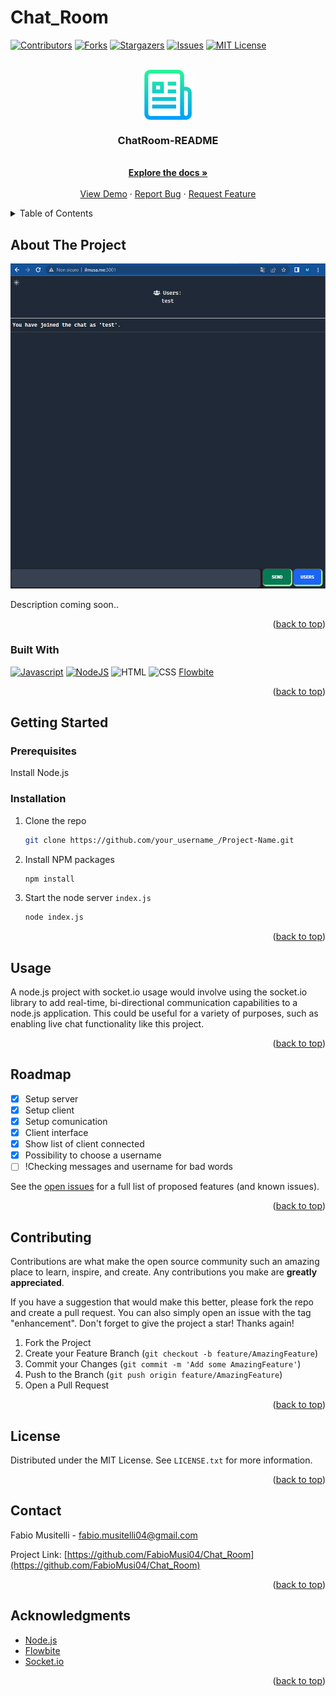 # Chat_Room
<!-- PROJECT SHIELDS -->

[![Contributors][contributors-shield]][contributors-url]
[![Forks][forks-shield]][forks-url]
[![Stargazers][stars-shield]][stars-url]
[![Issues][issues-shield]][issues-url]
[![MIT License][license-shield]][license-url]

<!-- PROJECT LOGO -->
<br />
<div align="center">
  <a href="https://github.com/FabioMusi04/Chat_Room">
    <img src="images/logo.png" alt="Logo" width="80" height="80" align="center">
  </a>

  <h3 align="center">ChatRoom-README</h3>

  <p align="center">
    <br />
    <a href="https://github.com/FabioMusi04/Chat_Room"><strong>Explore the docs »</strong></a>
    <br />
    <br />
    <a href="https://ilmusa.me:3001">View Demo</a>
    ·
    <a href="https://github.com/FabioMusi04/Chat_Room/issues">Report Bug</a>
    ·
    <a href="https://github.com/FabioMusi04/Chat_Room/issues">Request Feature</a>
  </p>
</div>



<!-- TABLE OF CONTENTS -->
<details id="readme-top">
  <summary>Table of Contents</summary>
  <ol>
    <li>
      <a href="#about-the-project">About The Project</a>
      <ul>
        <li><a href="#built-with">Built With</a></li>
      </ul>
    </li>
    <li>
      <a href="#getting-started">Getting Started</a>
      <ul>
        <li><a href="#prerequisites">Prerequisites</a></li>
        <li><a href="#installation">Installation</a></li>
      </ul>
    </li>
    <li><a href="#usage">Usage</a></li>
    <li><a href="#roadmap">Roadmap</a></li>
    <li><a href="#contributing">Contributing</a></li>
    <li><a href="#license">License</a></li>
    <li><a href="#contact">Contact</a></li>
    <li><a href="#acknowledgments">Acknowledgments</a></li>
  </ol>
</details>



<!-- ABOUT THE PROJECT -->
## About The Project

[![Product Name Screen Shot][product-screenshot]](ilmusa.me:3001)

Description coming soon..

<p align="right">(<a href="#readme-top">back to top</a>)</p>



### Built With

[![Javascript][Javascript.js]][Javascript-url]
[![NodeJS][Node.JS]][NodeJS-url]
![HTML][HTML.html]
![CSS][CSS.css]
[Flowbite][Flowbite-url]
<p align="right">(<a href="#readme-top">back to top</a>)</p>



<!-- GETTING STARTED -->
## Getting Started

### Prerequisites

Install Node.js


### Installation

1. Clone the repo
   ```sh
   git clone https://github.com/your_username_/Project-Name.git
   ```
2. Install NPM packages
   ```sh
   npm install
   ```
3. Start the node server `index.js`
   ```sh
   node index.js
   ```

<p align="right">(<a href="#readme-top">back to top</a>)</p>



<!-- USAGE EXAMPLES -->
## Usage

A node.js project with socket.io usage would involve using the socket.io library to add real-time, bi-directional communication capabilities to a node.js application. This could be useful for a variety of purposes, such as enabling live chat functionality like this project.


<p align="right">(<a href="#readme-top">back to top</a>)</p>



<!-- ROADMAP -->
## Roadmap

- [x] Setup server
- [x] Setup client
- [x] Setup comunication
- [x] Client interface
- [x] Show list of client connected
- [x] Possibility to choose a username
- [ ] !Checking messages and username for bad words

See the [open issues](https://github.com/FabioMusi04/Chat_Room/issues) for a full list of proposed features (and known issues).

<p align="right">(<a href="#readme-top">back to top</a>)</p>



<!-- CONTRIBUTING -->
## Contributing

Contributions are what make the open source community such an amazing place to learn, inspire, and create. Any contributions you make are **greatly appreciated**.

If you have a suggestion that would make this better, please fork the repo and create a pull request. You can also simply open an issue with the tag "enhancement".
Don't forget to give the project a star! Thanks again!

1. Fork the Project
2. Create your Feature Branch (`git checkout -b feature/AmazingFeature`)
3. Commit your Changes (`git commit -m 'Add some AmazingFeature'`)
4. Push to the Branch (`git push origin feature/AmazingFeature`)
5. Open a Pull Request

<p align="right">(<a href="#readme-top">back to top</a>)</p>



<!-- LICENSE -->
## License

Distributed under the MIT License. See `LICENSE.txt` for more information.

<p align="right">(<a href="#readme-top">back to top</a>)</p>



<!-- CONTACT -->
## Contact

Fabio Musitelli - fabio.musitelli04@gmail.com

Project Link: [https://github.com/FabioMusi04/Chat_Room](https://github.com/FabioMusi04/Chat_Room)

<p align="right">(<a href="#readme-top">back to top</a>)</p>



<!-- ACKNOWLEDGMENTS -->
## Acknowledgments

* [Node.js][NodeJS-URL]
* [Flowbite][Flowbite-url]
* [Socket.io](https://socket.io/)

<p align="right">(<a href="#readme-top">back to top</a>)</p>



<!-- MARKDOWN LINKS & IMAGES -->
<!-- https://www.markdownguide.org/basic-syntax/#reference-style-links -->
[contributors-shield]: https://img.shields.io/github/contributors/FabioMusi04/Chat_Room.svg?style=for-the-badge
[contributors-url]: https://github.com/FabioMusi04/Chat_Room/graphs/contributors
[forks-shield]: https://img.shields.io/github/forks/FabioMusi04/Chat_Room.svg?style=for-the-badge
[forks-url]: https://github.com/FabioMusi04/Chat_Room/network/members
[stars-shield]: https://img.shields.io/github/stars/FabioMusi04/Chat_Room.svg?style=for-the-badge
[stars-url]: https://github.com/FabioMusi04/Chat_Room/stargazers
[issues-shield]: https://img.shields.io/github/issues/FabioMusi04/Chat_Room.svg?style=for-the-badge
[issues-url]: https://github.com/FabioMusi04/Chat_Room/issues
[license-shield]: https://img.shields.io/github/license/FabioMusi04/Chat_Room.svg?style=for-the-badge
[license-url]: https://github.com/FabioMusi04/Chat_Room/blob/main/LICENSE.txt
[product-screenshot]: images/screenshot.png
[Javascript-url]: https://www.javascript.com/
[NodeJS-url]: https://nodejs.org/en/
[Flowbite-url]: https://flowbite.com/
[Javascript.js]: https://img.shields.io/badge/javascript-%23323330.svg?style=for-the-badge&logo=javascript&logoColor=%23F7DF1E
[Node.js]:https://img.shields.io/badge/node.js-6DA55F?style=for-the-badge&logo=node.js&logoColor=white
[HTML.html]: https://img.shields.io/badge/html5-%23E34F26.svg?style=for-the-badge&logo=html5&logoColor=white
[CSS.css]: https://img.shields.io/badge/css3-%231572B6.svg?style=for-the-badge&logo=css3&logoColor=white
[Flowbite.css]: https://camo.githubusercontent.com/46fcf83d0b41814e6a640808d16ed92866674fd38b78bc67fb727ac93e513eae/68747470733a2f2f666c6f77626974652e73332e616d617a6f6e6177732e636f6d2f6769746875622f6c6f676f2d6769746875622e706e67
